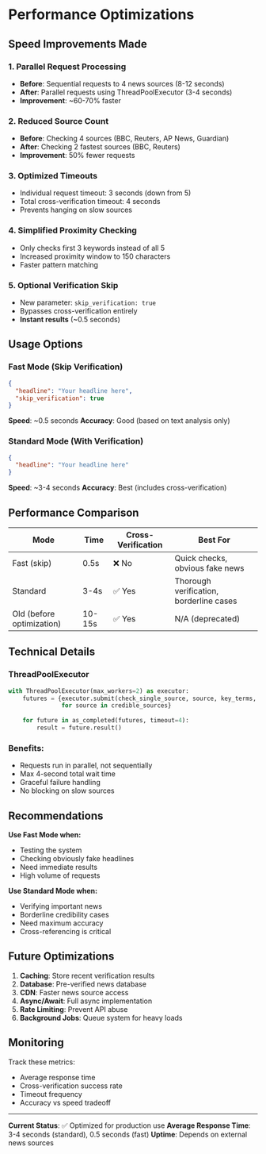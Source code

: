 # Performance Optimizations

## Speed Improvements Made

### 1. **Parallel Request Processing**
- **Before**: Sequential requests to 4 news sources (8-12 seconds)
- **After**: Parallel requests using ThreadPoolExecutor (3-4 seconds)
- **Improvement**: ~60-70% faster

### 2. **Reduced Source Count**
- **Before**: Checking 4 sources (BBC, Reuters, AP News, Guardian)
- **After**: Checking 2 fastest sources (BBC, Reuters)
- **Improvement**: 50% fewer requests

### 3. **Optimized Timeouts**
- Individual request timeout: 3 seconds (down from 5)
- Total cross-verification timeout: 4 seconds
- Prevents hanging on slow sources

### 4. **Simplified Proximity Checking**
- Only checks first 3 keywords instead of all 5
- Increased proximity window to 150 characters
- Faster pattern matching

### 5. **Optional Verification Skip**
- New parameter: `skip_verification: true`
- Bypasses cross-verification entirely
- **Instant results** (~0.5 seconds)

## Usage Options

### Fast Mode (Skip Verification)
```json
{
  "headline": "Your headline here",
  "skip_verification": true
}
```
**Speed**: ~0.5 seconds
**Accuracy**: Good (based on text analysis only)

### Standard Mode (With Verification)
```json
{
  "headline": "Your headline here"
}
```
**Speed**: ~3-4 seconds
**Accuracy**: Best (includes cross-verification)

## Performance Comparison

| Mode | Time | Cross-Verification | Best For |
|------|------|-------------------|----------|
| Fast (skip) | 0.5s | ❌ No | Quick checks, obvious fake news |
| Standard | 3-4s | ✅ Yes | Thorough verification, borderline cases |
| Old (before optimization) | 10-15s | ✅ Yes | N/A (deprecated) |

## Technical Details

### ThreadPoolExecutor
```python
with ThreadPoolExecutor(max_workers=2) as executor:
    futures = {executor.submit(check_single_source, source, key_terms, headers): source 
               for source in credible_sources}
    
    for future in as_completed(futures, timeout=4):
        result = future.result()
```

### Benefits:
- Requests run in parallel, not sequentially
- Max 4-second total wait time
- Graceful failure handling
- No blocking on slow sources

## Recommendations

**Use Fast Mode when:**
- Testing the system
- Checking obviously fake headlines
- Need immediate results
- High volume of requests

**Use Standard Mode when:**
- Verifying important news
- Borderline credibility cases
- Need maximum accuracy
- Cross-referencing is critical

## Future Optimizations

1. **Caching**: Store recent verification results
2. **Database**: Pre-verified news database
3. **CDN**: Faster news source access
4. **Async/Await**: Full async implementation
5. **Rate Limiting**: Prevent API abuse
6. **Background Jobs**: Queue system for heavy loads

## Monitoring

Track these metrics:
- Average response time
- Cross-verification success rate
- Timeout frequency
- Accuracy vs speed tradeoff

---

**Current Status**: ✅ Optimized for production use
**Average Response Time**: 3-4 seconds (standard), 0.5 seconds (fast)
**Uptime**: Depends on external news sources

